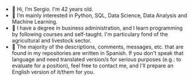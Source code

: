 - 👋 Hi, I’m Sergio. I'm 42 years old.
- 👀 I’m mainly interested in Python, SQL, Data Science, Data Analysis and Machine Learning.
- 🌱 I have a degree in business administration, and I learn programming by following courses and self-taught. I'm particulary fond of the agricultural and livestock sector.
- 🧾 The majority of the descriptions, comments, messages, etc. that are found in my repositories are written in Spanish. If you don't speak that language and
     need translated version/s for serious purposes (e.g.: to evaluate for a position), feel free to contact me, and I'll prepare an English version of it/them for you.
